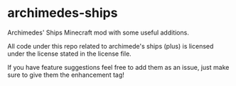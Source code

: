 archimedes-ships
================

Archimedes' Ships Minecraft mod with some useful additions.

All code under this repo related to archimede's ships (plus) is licensed under the license stated in the license file.

If you have feature suggestions feel free to add them as an issue, just make sure to give them the enhancement tag!
